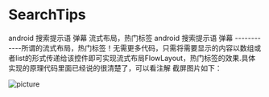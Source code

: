 # SearchTips
android 搜索提示语 弹幕 流式布局，热门标签
android 搜索提示语 弹幕 ------------所谓的流式布局，热门标签！无需更多代码，只需将需要显示的内容以数组或者list的形式传递给该控件即可实现流式布局FlowLayout，热门标签的效果.具体实现的原理代码里面已经说的很清楚了，可以看注解
截屏图片如下：

![picture](https://github.com/xujinping/SearchTips/blob/master/app/src/main/raw/screenShot.png)
